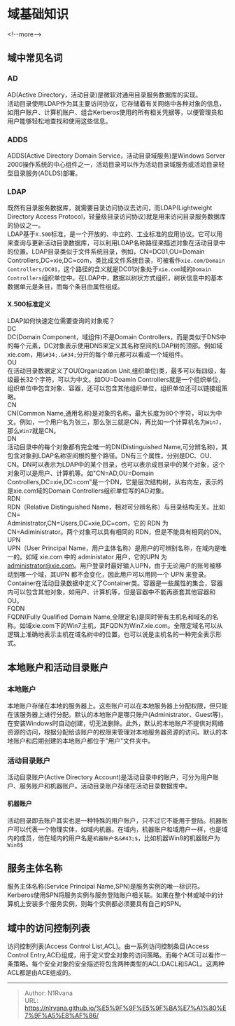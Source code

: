 # 域基础知识

  
  
&lt;!--more--&gt;  
## 域中常见名词  
### AD  
AD(Active Directory，活动目录)是微软对通用目录服务数据库的实现。  
活动目录使用LDAP作为其主要访问协议，它存储着有关网络中各种对象的信息，如用户账户、计算机账户、组合Kerberos使用的所有相关凭据等，以便管理员和用户能够轻松地查找和使用这些信息。  
### ADDS  
ADDS(Active Directory Domain Service，活动目录域服务)是Windows Server 2000操作系统的中心组件之一，活动目录可以作为活动目录域服务或活动目录轻型目录服务(ADLDS)部署。  
### LDAP  
既然有目录服务数据库，就需要目录访问协议去访问，而LDAP(Lightweight Directory Access Protocol，轻量级目录访问协议)就是用来访问目录服务数据库的协议之一。  
LDAP基于`X.500`标准，是一个开放的、中立的、工业标准的应用协议。它可以用来查询与更新活动目录数据库，可以利用LDAP名称路径来描述对象在活动目录中的位置。LDAP目录类似于文件系统目录，例如，CN=DC01,OU=Domain Controllers,DC=xie,DC=com，类比成文件系统目录，可被看作`xie.com/Domain Controllers/DC01`，这个路径的含义就是DC01对象处于`xie.com`域的`Domain Controllers`组织单位中。在LDAP中，数据以树状方式组织，树状信息中的基本数据单元是条目，而每个条目由属性组成。  
#### X.500标准定义  
LDAP如何快速定位需要查询的对象呢？  
DC  
DC(Domain Component，域组件)不是Domain Controllers，而是类似于DNS中的每个元素，DC对象表示使用DNS来定义其名称空间的LDAP树的顶部。例如域xie.com，用`&#34;.&#34;`分开的每个单元都可以看成一个域组件。  
OU  
在活动目录数据定义了OU(Organization Unit,组织单位)类，最多可以有四级，每级最长32个字符，可以为中文。如OU=Doamin Controllers就是一个组织单位，组织单位中包含对象、容器，还可以包含其他组织单位，组织单位还可以链接组策略。  
CN  
CN(Common Name,通用名称)是对象的名称，最大长度为80个字符，可以为中文。例如，一个用户名为张三，那么张三就是CN，再比如一个计算机名为`Win7`，那么`Win7`就是CN。  
DN  
活动目录中的每个对象都有完全唯一的DN(Distinguished Name,可分辨名称)，其包含对象到LDAP名称空间根的整个路径。DN有三个属性，分别是DC、OU、CN。DN可以表示为LDAP中的某个目录，也可以表示成目录中的某个对象，这个对象可以是用户、计算机等。如&#34;CN=AD,OU=Domain Controllers,DC=xie,DC=com&#34;是一个DN，它是层次结构树，从右向左，表示的是xie.com域的Domain Controllers组织单位写的AD对象。  
RDN  
RDN（Relative Distinguished Name，相对可分辨名称）与目录结构无关。比如CN=  
Administrator,CN=Users,DC=xie,DC=com，它的 RDN 为 CN=Adiministrator。两个对象可以具有相同的 RDN，但是不能具有相同的DN。  
UPN  
UPN（User Principal Name，用户主体名称）是用户的可辨别名称，在域内是唯一的。如域 xie.com 中的 administator 用户，它的UPN 为 administrator@xie.com。用户登录时最好输人UPN，由于无论用户的账号被移动到哪一个域，其UPN 都不会变化，因此用户可以用同一个 UPN 来登录。  
Container在活动目录数据中定义了Container类。容器是一些属性的集合，容器内可以包含其他对象，如用户、计算机等，但是容器中不能再嵌套其他容器和OU。  
FQDN  
FQDN(Fully Qualified Domain Name,全限定名)是同时带有主机名和域名的名称。如域xie.com下的Win7主机，其FQDN为Win7.xie.com。全限定域名可以从逻辑上准确地表示主机在域名树中的位置，也可以说是主机名的一种完全表示形式。  
## 本地账户和活动目录账户  
### 本地账户  
本地账户存储在本地的服务器上。这些账户可以在本地服务器上分配权限，但只能在该服务器上进行分配。默认的本地账户是哪只账户(Administrator、Guest等)，在安装Windows时自动创建，切无法删除。此外，默认的本地账户不提供对网络资源的访问，根据分配给该账户的权限来管理对本地服务器资源的访问。默认的本地账户和后期创建的本地账户都位于&#34;用户&#34;文件夹中。  
### 活动目录账户  
活动目录账户(Active Directory Account)是活动目录中的账户，可分为用户账户、服务账户和机器账户。活动目录账户存储在活动目录数据库中。  
#### 机器账户  
活动目录即去账户其实也是一种特殊的用户账户，只不过它不能用于登陆。机器账户可以代表一个物理实体，如域内机器。在域内，机器账户和域用户一样，也是域内的成员，他在域内的用户名是`机器账户名&#43;$`，比如机器Win8的机器账户为`Win8$`  
## 服务主体名称  
服务主体名称(Service Principal Name,SPN)是服务实例的唯一标识符。Kerberos使用SPN将服务实例与服务登陆账户相关联。如果在整个林或域中的计算机上安装多个服务实例，则每个实例都必须要具有自己的SPN。  
## 域中的访问控制列表  
访问控制列表(Access Control List,ACL)。由一系列访问控制条目(Access Control Entry,ACE)组成，用于定义安全对象的访问策略。而每个ACE可以看作一条策略。每个安全对象的安全描述符包含两种类型的ACL:DACL和SACL。这两种ACL都是由ACE组成的。  
  
  

---

> Author: N1Rvana  
> URL: https://nlrvana.github.io/%E5%9F%9F%E5%9F%BA%E7%A1%80%E7%9F%A5%E8%AF%86/  

